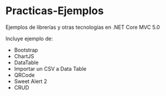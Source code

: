 # Practicas-Ejemplos
Ejemplos de librerías y otras tecnologías en .NET Core MVC 5.0 

Incluye ejemplo de: 
  * Bootstrap
  * ChartJS
  * DataTable
  * Importar un CSV a Data Table
  * QRCode
  * Sweet Alert 2
  * CRUD

